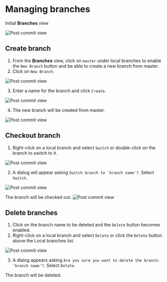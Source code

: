 # Managing branches

Initial **Branches** view

<img src="images/branches-initial-view.png" alt="Post commit view"/>

## Create branch

1. From the **Branches** view, click on `master` under local branches to enable the `New Branch` button and be able to create a new branch from master.
2. Click on `New Branch`.
<img src="images/create-new-branch-view.png" alt="Post commit view"/>

3. Enter a name for the branch and click `Create`.
<img src="images/name-branch.png" alt="Post commit view"/>

4. The new branch will be created from master.
<img src="images/new-branch-created.png" alt="Post commit view"/>

## Checkout branch

1. Right-click on a local branch and select `Switch` or double-click on the branch to switch to it.
<img src="images/switch-or-delete.png" alt="Post commit view"/>

2. A dialog will appear asking `Switch branch to 'branch name'?`. Select `Switch`.
<img src="images/switch-confirmation.png" alt="Post commit view"/>

The branch will be checked out.
<img src="images/switched-branches.png" alt="Post commit view"/>

## Delete branches

1. Click on the branch name to be deleted and the `Delete` button becomes enabled.
2. Right-click on a local branch and select `Delete` or click the `Delete` button above the Local branches list.
<img src="images/switch-or-delete.png" alt="Post commit view"/>

3. A dialog appears asking `Are you sure you want to delete the branch: 'branch name'?`. Select `Delete`.

The branch will be deleted.
